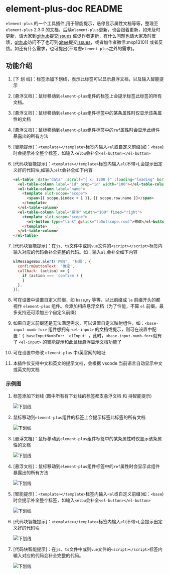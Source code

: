 # element-plus-doc README

`element-plus` 的一个工具插件,用于智能提示，悬停显示属性文档等等，整理至`element-plus` 2.3.0 的文档，后续`element-plus`更新，也会跟着更新，如未及时更新，请大家到[github](https://github.com/mxp131011/element-plus-doc)提交[issues](https://github.com/mxp131011/element-plus-doc/issues) 催促作者更新，有什么问题也请大家及时反馈，[github](https://github.com/mxp131011/element-plus-doc)访问不了也可到[gitee](https://gitee.com/mxp131011/element-plus-doc)提交[issues](https://gitee.com/mxp131011/element-plus-doc/issues)，或者加作者微信:mxp131011 或者反馈。如还有什么需求，也可提出(不考虑`element-plus`之外的需求)。

## 功能介绍

1. [下 划 线]：标签添加下划线，表示此标签可以显示悬浮文档，以及输入智能提示
2. [悬浮文档]：鼠标移动到`element-plus`组件的标签上会提示标签此标签的所有文档。
3. [悬浮文档]：鼠标移动到`element-plus`组件标签中的某条属性时仅显示该条属性的文档
4. [悬浮文档]：鼠标移动到`element-plus`组件标签中的`ref`属性时会显示此组件暴露出的所有方法
5. [智能提示]：`<template></template>`标签内输入`<el`或自定义前缀(如：`<base`)时会提示补全整个标签，如输入`<elbu`会补全`<el-button></el-button>`
6. [代码块智能提示]：`<template></template>`标签内输入`el`(不带`<`),会提示出定义好的代码块,如输入:`elt`会补全如下内容

   ```html
   <el-table :data="data" :scroll="{ x: 1200 }" :loading="loading" bordered rowKey="id" @change="changePage">
     <el-table-column label="id" prop="id" width="100"></el-table-column>
     <el-table-column label="name">
       <template slot-scope="scope">
         <span>{{ scope.$index + 1 }}、{{ scope.row.name }}</span>
       </template>
     </el-table-column>
     <el-table-column label="操作" width="100" fixed="right">
       <template slot-scope="scope">
         <el-button type="link" @click="toDo(scope.row)">修改</el-button>
       </template>
     </el-table-column>
   </el-table>
   ```

7. [代码块智能提示]：在`js`、`ts`文件中或则`vue`文件的`<script></script>`标签内输入对应的代码会补全完整的代码。如：输入`al`,会补全如下内容

   ```js
   ElMessageBox.alert('内容', '标题', {
     confirmButtonText: '确定',
     callback: (action) => {
       if (action === 'confirm') {
       }
     },
   });
   ```

8. 可在设置中设置自定义前缀，如 `base`,`my` 等等，以此前缀或 `le` 前缀开头的都视作 `element-plus` 组件。会添加相应悬浮文档（为了性能，不算 `el` 前缀，最多支持还可添加三个自定义前缀）
9. 如果自定义前缀还是无法满足需求，可以设置自定义映射组件，如：`<base-input-numb-for>` 组件想拥有 `<el-input>` 的文档或提示，则可在设置中配置：`{ baseInputNumbFor: 'elInput'` ，此时，`<base-input-numb-for>`就有了 `<el-input>` 的智能提示和此鼠标悬浮显示文档功能了
10. 可在设置中修改 `element-plus` 中/英官网的地址
11. 本插件仅支持中文和英文的提示文档，会根据 vscode 当前语言自动显示中文或英文的文档

### 示例图

1. 标签添加下划线 (图中所有有下划线的标签都支悬浮文档 和 持智能提示)

   ![下划线](https://res.mxpkf.com/element-plus-doc/markdown/show_example_001.jpg)

2. 鼠标移动到`element-plus`组件的标签上会提示标签此标签的所有文档

   ![下划线](https://res.mxpkf.com/element-plus-doc/markdown/show_example_002.jpg)

3. [悬浮文档]：鼠标移动到`element-plus`组件标签中的某条属性时仅显示该条属性的文档

   ![下划线](https://res.mxpkf.com/element-plus-doc/markdown/show_example_003.jpg)

4. [悬浮文档]：鼠标移动到`element-plus`组件标签中的`ref`属性时会显示此组件暴露出的所有方法

   ![下划线](https://res.mxpkf.com/element-plus-doc/markdown/show_example_004.jpg)

5. [智能提示]：`<template></template>`标签内输入`<el`或自定义前缀(如：`<base`)时会提示补全整个标签，如输入`<elbu`会补全`<el-button></el-button>`

   ![下划线](https://res.mxpkf.com/element-plus-doc/markdown/show_example_005.jpg)

6. [代码块智能提示]：`<template></template>`标签内输入`el`(不带`<`),会提示出定义好的代码块

   ![下划线](https://res.mxpkf.com/element-plus-doc/markdown/show_example_006.jpg)

7. [代码块智能提示]：在`js`、`ts`文件中或则`vue`文件的`<script></script>`标签内输入对应的代码会补全完整的代码。

   ![下划线](https://res.mxpkf.com/element-plus-doc/markdown/show_example_007.jpg)
